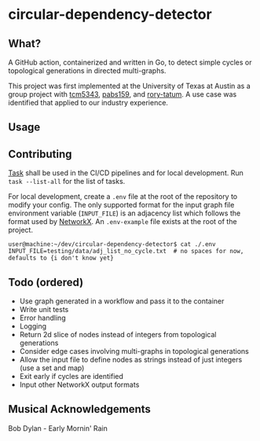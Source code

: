 #  circular-dependency-detector
## What?
A GitHub action, containerized and written in Go, to detect simple cycles or topological generations in directed multi-graphs. 

This project was first implemented at the University of Texas at Austin as a group project with [tcm5343](https://github.com/tcm5343), [pabs159](https://github.com/pabs159), and [rory-tatum](https://github.com/rory-tatum). A use case was identified that applied to our industry experience.

## Usage


## Contributing
[Task](https://taskfile.dev/) shall be used in the CI/CD pipelines and for local development. Run `task --list-all` for the list of tasks. 

For local development, create a `.env` file at the root of the repository to modify your config. The only supported format for the input graph file environment variable (`INPUT_FILE`) is an adjacency list which follows the format used by [NetworkX](https://networkx.org/documentation/stable/reference/readwrite/adjlist.html#). An `.env-example` file exists at the root of the project.

```shell
user@machine:~/dev/circular-dependency-detector$ cat ./.env 
INPUT_FILE=testing/data/adj_list_no_cycle.txt  # no spaces for now, defaults to {i don't know yet}
```

## Todo (ordered)
* Use graph generated in a workflow and pass it to the container
* Write unit tests
* Error handling
* Logging
* Return 2d slice of nodes instead of integers from topological generations
* Consider edge cases involving multi-graphs in topological generations
* Allow the input file to define nodes as strings instead of just integers (use a set and map)
* Exit early if cycles are identified
* Input other NetworkX output formats

## Musical Acknowledgements
Bob Dylan - Early Mornin' Rain</br>
